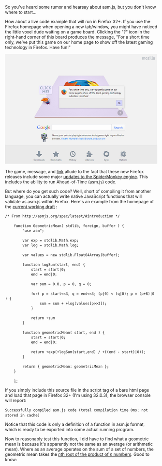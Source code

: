 So you've heard some rumor and hearsay about asm.js, but you don't know where to start...

How about a live code example that will run in Firefox 32+. If you use the Firefox homepage when opening a new tab/window, you might have noticed the little voxel dude waiting on a game board. Clicking the "?" icon in the right-hand corner of this board produces the message, "For a short time only, we've put this game on our home page to show off the latest gaming technology in Firefox. Have fun!"

![Firefox_32+](try_asm.js_in_firefox/firefox_home.jpg)

The game, message, and [link](http://mzl.la/1tr8l1i?sample_rate=0.1&snippet_name=4606) allude to the fact that these new Firefox releases include some major [updates to the SpiderMonkey engine](https://wiki.mozilla.org/Javascript:SpiderMonkey:OdinMonkey). This includes the ability to run Ahead-of-Time (asm.js) code. 

But where do you get such code? Well, short of compiling it from another language, you can actually write native JavaScript functions that will validate as asm.js within Firefox. Here's an example from the homepage of the [current working draft](http://asmjs.org/spec/latest/#introduction) :

```
/* From http://asmjs.org/spec/latest/#introduction */
	
	function GeometricMean( stdlib, foreign, buffer ) {
		"use asm";

		var exp = stdlib.Math.exp;
		var log = stdlib.Math.log;

		var values = new stdlib.Float64Array(buffer);

		function logSum(start, end) {
			start = start|0;
			end = end|0;

			var sum = 0.0, p = 0, q = 0;

			for( p = start<<3, q = end<<3; (p|0) < (q|0); p = (p+8)|0 ) {
				sum = sum + +log(values[p>>3]);
			}

			return +sum
		}

		function geometricMean( start, end ) {
			start = start|0;
			end = end|0;

			return +exp(+logSum(start,end) / +((end - start)|0));
		}

		return { geometricMean: geometricMean };
	}

	1;
```

If you simply include this source file in the script tag of a bare html page and load that page in Firefox 32+ (I'm using 32.0.3), the browser console will report:

```Successfully compiled asm.js code (total compilation time 0ms; not stored in cache)```

Notice that this code is only a definition of a function in asm.js format, which is ready to be exported into some actual running program.

Now to reasonably test this function, I did have to find what a geometric mean is because it's apparently not the same as an average (or arithmetic mean). Where as an average operates on the sum of a set of numbers, the geometric mean takes the [*n*th root of the product of *n* numbers](http://en.wikipedia.org/wiki/Geometric_mean). Good to know:
```
```
